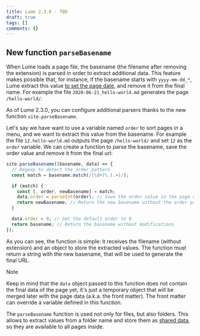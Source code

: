 ```yaml
---
title: Lume 2.3.0 - TBD
draft: true
tags: []
comments: {}
---
```


## New function `parseBasename`

When Lume loads a page file, the basename (the filename after removing the
extension) is parsed in order to extract additional data. This feature makes
possible that, for instance, if the basename starts with `yyyy-mm-dd_*`, Lume
extract this value
[to set the page date](https://lume.land/docs/creating-pages/page-files/#page-date),
and remove it from the final name. For example the file
`2020-06-21_hello-world.md` generates the page `/hello-world/`.

As of Lume 2.3.0, you can configure additional parsers thanks to the new
function `site.parseBasename`.

Let's say we have want to use a variable named `order` to sort pages in a menu,
and we want to extract this value from the basename. For example the file
`12.hello-world.md` outputs the page `/hello-world/` and set `12` as the `order`
variable. We can create a function to parse the basename, save the order value
and remove it from the final url:

```js
site.parseBasename((basename, data) => {
  // Regexp to detect the order pattern
  const match = basename.match(/(\d+)\.(.+)/);

  if (match) {
    const [, order, newBasename] = match;
    data.order = parseInt(order); // Save the order value in the page data
    return newBasename; // Return the new basename without the order prefix.
  }

  data.order = 0; // Set the default order to 0
  return basename; // Return the basename without modifications
});
```

As you can see, the function is simple: it receives the filename (without
extension) and an object to store the extracted values. The function must return
a string with the new basename, that will be used to generate the final URL.

> [!note]
>
> Keep in mind that the `data` object passed to this function does not contain
> the final data of the page yet, it's just a temporary object that will be
> merged later with the page data (a.k.a. the front matter). The front matter
> can override a variable defined in this function.

The `parseBasename` function is used not only for files, but also folders. This
allows to extract values from a folder name and store them as
[shared data](https://lume.land/docs/creating-pages/shared-data/), so they are
available to all pages inside.
